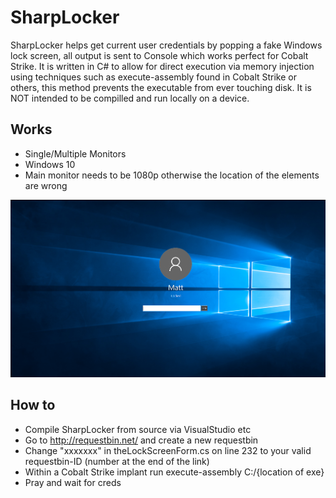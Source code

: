# SharpLocker

SharpLocker helps get current user credentials by popping a fake Windows lock screen, all output is sent to Console which works perfect for Cobalt Strike. It is written in C# to allow for direct execution via memory injection using techniques such as execute-assembly found in Cobalt Strike or others, this method prevents the executable from ever touching disk. It is NOT intended to be compilled and run locally on a device. 

## Works
* Single/Multiple Monitors
* Windows 10
* Main monitor needs to be 1080p otherwise the location of the elements are wrong

![Working SharpLocker](https://github.com/Pickfordmatt/SharpLocker/blob/master/sharplocker.png?raw=true)

## How to
* Compile SharpLocker from source via VisualStudio etc
* Go to http://requestbin.net/ and create a new requestbin
* Change "xxxxxxx" in theLockScreenForm.cs on line 232 to your valid requestbin-ID (number at the end of the link)
* Within a Cobalt Strike implant run execute-assembly C:/{location of exe}
* Pray and wait for creds

